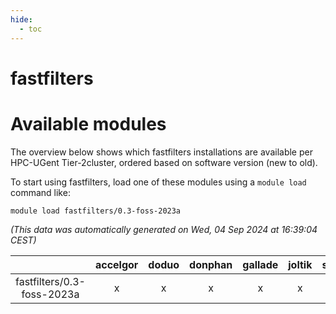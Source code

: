 ```yaml
---
hide:
  - toc
---
```


fastfilters
===========

# Available modules


The overview below shows which fastfilters installations are available per HPC-UGent Tier-2cluster, ordered based on software version (new to old).

To start using fastfilters, load one of these modules using a `module load` command like:

```shell
module load fastfilters/0.3-foss-2023a
```

*(This data was automatically generated on Wed, 04 Sep 2024 at 16:39:04 CEST)*  

| |accelgor|doduo|donphan|gallade|joltik|shinx|skitty|
| :---: | :---: | :---: | :---: | :---: | :---: | :---: | :---: |
|fastfilters/0.3-foss-2023a|x|x|x|x|x|x|x|

